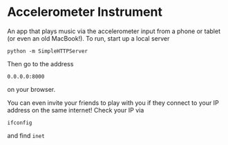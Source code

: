 # Accelerometer Instrument

An app that plays music via the accelerometer input from a phone or tablet (or even an old MacBook!). To run, start up a local server 

```
python -m SimpleHTTPServer
```
Then go to the address
```
0.0.0.0:8000
```
on your browser.


You can even invite your friends to play with you if they connect to your IP address on the same internet! Check your IP via
```
ifconfig
```
and find `inet`
